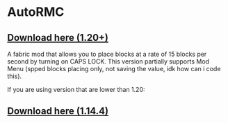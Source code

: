 # AutoRMC

## [Download here (1.20+)](https://github.com/0mnr0/AutoRMC/releases)

A fabric mod that allows you to place blocks at a rate of 15 blocks per second by turning on CAPS LOCK. 
This version partially supports Mod Menu (spped blocks placing only, not saving the value, idk how can i code this).



If you are using version that are lower than 1.20:
## [Download here (1.14.4)](https://github.com/0mnr0/AutoRMC-0/releases)

